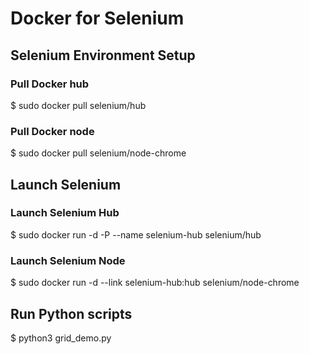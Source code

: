# Docker for Selenium

## Selenium Environment Setup

### Pull Docker hub

$ sudo docker pull selenium/hub

### Pull Docker node

$ sudo docker pull selenium/node-chrome

## Launch Selenium

### Launch Selenium Hub

$ sudo docker run -d -P --name selenium-hub selenium/hub

### Launch Selenium Node

$ sudo docker run -d --link selenium-hub:hub selenium/node-chrome

## Run Python scripts

$ python3 grid_demo.py
